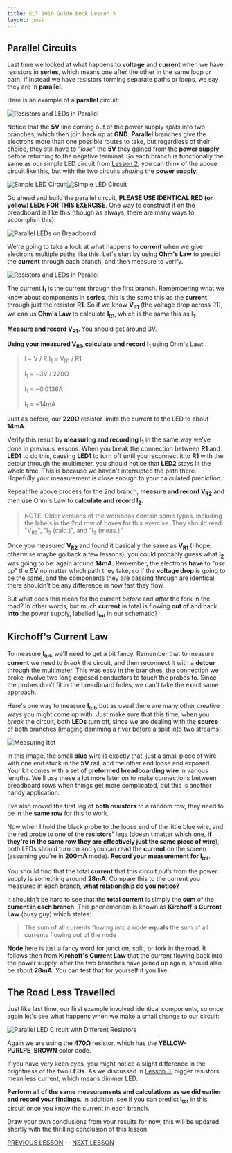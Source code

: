 ```yaml
---
title: ELT 1010 Guide Book Lesson 5
layout: post
---
```


## Parallel Circuits
Last time we looked at what happens to **voltage** and **current** when we have resistors in **series**, which means one after the other in the same loop or path. If instead we have resistors forming separate paths or loops, we say they are in **parallel**.

Here is an example of a **parallel** circuit:

![Resistors and LEDs in Parallel](../images/schematics/circuit4a-parallel.svg)

Notice that the **5V** line coming out of the power supply *splits* into two branches, which then join back up at **GND**. **Parallel** branches give the electrons more than one possible routes to take, but regardless of their choice, they still have to "*lose*" the **5V** they gained from the **power supply** before returning to the negative terminal. So each branch is functionally the same as our simple LED circuit from [Lesson 2](./ELT1010GuideBook2.md), you can think of the above circuit like this, but with the two circuits *sharing* the **power supply**:

![Simple LED Circuit](../images/schematics/circuit3-simpleled.svg)![Simple LED Circuit](../images/schematics/circuit3-simpleled.svg)

Go ahead and build the parallel circuit, **PLEASE USE IDENTICAL RED (or yellow) LEDs FOR THIS EXERCISE**. One way to construct it on the breadboard is like this (though as always, there are many ways to accomplish this):

![Parallel LEDs on Breadboard](../images/breadboards/parallelLEDs_bb.png)

We're going to take a look at what happens to **current** when we give electrons multiple paths like this. Let's start by using **Ohm's Law** to predict the **current** through each branch, and then measure to verify.

![Resistors and LEDs in Parallel](../images/schematics/circuit4b-parallelcurrent.svg)

The current **I<sub>1</sub>** is the current through the first branch. Remembering what we know about components in **series**, this is the same this as the **current** through just the resistor **R1**. So if we know **V<sub>R1</sub>** (the voltage drop across R1), we can us **Ohm's Law** to calculate **I<sub>R1</sub>**, which is the same this as I<sub>1</sub>.

**Measure and record V<sub>R1</sub>.** You should get around 3V.

**Using your measured V<sub>R1</sub>, calculate and record I<sub>1</sub>** using Ohm's Law:

> I = V / R
> I<sub>1</sub> = V<sub>R1</sub> / R1
> 
> I<sub>1</sub> = ~3V / 220Ω
> 
> I<sub>1</sub> = ~0.0136A
> 
> I<sub>1</sub> = ~14mA

 Just as before, our **220Ω** resistor limits the current to the LED to about **14mA**.

Verify this result by **measuring and recording I<sub>1</sub>** in the same way we've done in previous lessons. When you break the connection between **R1** and **LED1** to do this, causing **LED1** to turn off until you reconnect it to **R1** with the detour through the multimeter, you should notice that **LED2** stays lit the whole time. This is because we haven't interrupted the path there. Hopefully your measurement is close enough to your calculated prediction.

Repeat the above process for the 2nd branch, **measure and record V<sub>R2</sub>** and then use Ohm's Law to **calculate and record I<sub>2</sub>.**

>NOTE: Older versions of the workbook contain some typos, including the labels in the 2nd row of boxes for this exercise. They should read: "V<sub>R2</sub>", "I<sub>2</sub> (calc.)", and "I<sub>2</sub> (meas.)"

Once you measured **V<sub>R2</sub>** and found it basically the same as **V<sub>R1</sub>** (I hope, otherwise maybe go back a few lessons), you could probably guess what **I<sub>2</sub>** was going to be: again around **14mA**. Remember, the electrons **have** to "*use up*" the **5V** no matter which path they take, so if the **voltage drop** is going to be the same, and the components they are passing through are identical, there shouldn't be any difference in how fast they flow.

But what does this mean for the current *before* and *after* the fork in the road? In other words, but much **current** in total is flowing **out of** and back **into** the power supply, labelled **I<sub>tot</sub>** in our schematic?

## Kirchoff's Current Law
To measure **I<sub>tot</sub>**, we'll need to get a bit fancy. Remember that to measure **current** we need to *break* the circuit, and then reconnect it with a **detour** through the multimeter. This was easy in the branches, the connection we broke involve two long exposed conductors to touch the probes to. Since the probes don't fit in the breadboard holes, we can't take the exact same approach. 

Here's one way to measure **I<sub>tot</sub>**, but as usual there are many other creative ways you might come up with. Just make sure that this time, when you *break* the circuit, both **LEDs** turn off, since we are dealing with the **source** of both branches (imaging damming a river before a split into two streams).

![Measuring I<sub>tot</sub>](../images/breadboards/parallelLEDsItot_bb.png)

In this image, the small **blue** wire is exactly that, just a small piece of wire with one end stuck in the **5V** rail, and the other end loose and exposed. Your kit comes with a set of **preformed breadboarding wire** in various lengths. We'll use these a lot more later on to make connections between breadboard rows when things get more complicated, but this is another handy application.

I've also moved the first leg of **both resistors** to a random row, they need to be in the **same row** for this to work. 

Now when I hold the black probe to the loose end of the little blue wire, and the red probe to one of the **resistors'** legs (doesn't matter which one, **if they're in the same row they are effectively just the same piece of wire**), both LEDs should turn on and you can read the **current** on the screen (assuming you're in **200mA** mode). **Record your measurement for I<sub>tot</sub>**.

You should find that the total **current** that this circuit *pulls* from the power supply is something around **28mA**. Compare this to the current you measured in each branch, **what relationship do you notice?**

It shouldn't be hard to see that the **total current** is simply the **sum** of the **current in each branch**. This phenomenom is known as **Kirchoff's Current Law** (busy guy) which states: 

> The sum of all currents flowing into a node **equals** the sum of all currents flowing out of the node

**Node** here is just a fancy word for junction, split, or fork in the road. It follows then from **Kirchoff's Current Law** that the current flowing back into the power supply, after the two branches have joined up again, should also be about **28mA**. You can test that for yourself if you like.

## The Road Less Travelled

Just like last time, our first example involved identical components, so once again let's see what happens when we make a small change to our circuit:

![Parallel LED Circuit with Different Resistors](../images/schematics/circuit4c-paralleldifferent.svg)

Again we are using the **470Ω** resistor, which has the **YELLOW-PURLPE_BROWN** color code.

If you have very keen eyes, you might notice a slight difference in the brightness of the two **LEDs**. As we discussed in [Lesson 3](./ELT1010GuideBook3.md), bigger resistors mean less current, which means dimmer LED.

**Perform all of the same measurements and calculations as we did earlier and record your findings**. In addition, see if you can predict **I<sub>tot</sub>** in this circuit once you know the current in each branch.

Draw your own conclusions from your results for now, this will be updated shortly with the thrilling conclusion of this lesson.

[PREVIOUS LESSON](./ELT1010GuideBook4.md) -- [NEXT LESSON](./ELT1010GuideBook6.md)